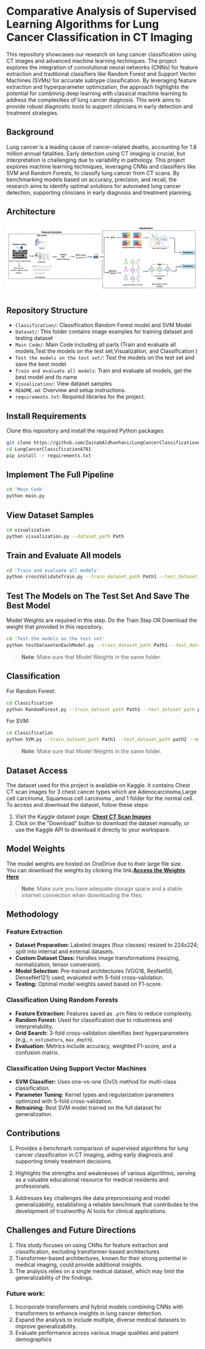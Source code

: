 # Comparative Analysis of Supervised Learning Algorithms for Lung Cancer Classification in CT Imaging
This repository showcases our research on lung cancer classification using CT images and advanced machine learning techniques. The project explores the integration of convolutional neural networks (CNNs) for feature extraction and traditional classifiers like Random Forest and Support Vector Machines (SVMs) for accurate subtype classification. By leveraging feature extraction and hyperparameter optimization, the approach highlights the potential for combining deep learning with classical machine learning to address the complexities of lung cancer diagnosis. This work aims to provide robust diagnostic tools to support clinicians in early detection and treatment strategies. 

## Background
Lung cancer is a leading cause of cancer-related deaths, accounting for 1.8 million annual fatalities. Early detection using CT imaging is crucial, but interpretation is challenging due to variability in pathology. This project explores machine learning techniques, leveraging CNNs and classifiers like SVM and Random Forests, to classify lung cancer from CT scans. By benchmarking models based on accuracy, precision, and recall, the research aims to identify optimal solutions for automated lung cancer detection, supporting clinicians in early diagnosis and treatment planning.
## Architecture
![Diagram](Figures/Diagram.png "Diagram")

## Repository Structure

- `Classification/`: Classification Random Forest model and SVM Model
- `Dataset/`: This folder contains image examples for training dataset and testing dataset
- `Main Code/`: Main Code including all parts (Train and evaluate all models,Test the models on the test set,Visualization, and Classification )
- `Test the models on the test set/`: Test the models on the test set and save the best model
- `Train and evaluate all models`: Train and evaluate all models, get the best model and its name
- `Visualization/`: View dataset samples
- `README.md`: Overview and setup instructions.
- `requirements.txt`: Required libraries for the project.


## Install Requirements
Clone this repository and install the required Python packages:

```bash
git clone https://github.com/ZainabAldhanhani/LungCancerClassificationA701.git
cd LungCancerClassificationA701
pip install -r requirements.txt
```
## Implement The Full Pipeline  
```bash
cd 'Main Code'
python main.py 
```
## View Dataset Samples
```bash
cd visualization
python visualization.py --dataset_path Path
```
## Train and Evaluate All models
```bash
cd 'Train and evaluate all models'
python crossValidateTrain.py --train_dataset_path Path1 --test_dataset_path path2
```
## Test The Models on The Test Set And Save The Best Model
Model Weights are required in this step. Do the Train Step OR Download the weight that provided in this repository. 
```bash
cd 'Test the models on the test set'
python testDatasetonEachModel.py --train_dataset_path Path1 --test_dataset_path path2
```
> **Note**: Make sure that Model Weights in the same folder.

## Classification
For Random Forest: 
```bash
cd Classification
python RandomForest.py --train_dataset_path Path1 --test_dataset_path path2 --model_name model_name
```
For SVM: 
```bash
cd Classification
python SVM.py --train_dataset_path Path1 --test_dataset_path path2 --model_name model_name
```
> **Note**: Make sure that Model Weights in the same folder.
## Dataset Access

The dataset used for this project is available on Kaggle. It contains Chest CT scan images for  3 chest cancer types which are Adenocarcinoma,Large cell carcinoma, Squamous cell carcinoma , and 1 folder for the normal cell.
To access and download the dataset, follow these steps:

1. Visit the Kaggle dataset page: **[Chest CT Scan Images](https://www.kaggle.com/datasets/mohamedhanyyy/chest-ctscan-images)**
2. Click on the "Download" button to download the dataset manually, or use the Kaggle API to download it directly to your workspace.


## Model Weights

The model weights are hosted on OneDrive due to their large file size.  
You can download the weights by clicking the link:**[Access the Weights Here](https://mbzuaiac-my.sharepoint.com/:f:/g/personal/zainab_aldhanhani_mbzuai_ac_ae/EtPDUCWLWddDkByjxYZjfxEBpC48W00Wf9uM7ZPSXlO7qw?e=3M92mh)**

> **Note**: Make sure you have adequate storage space and a stable internet connection when downloading the files.

## Methodology
### Feature Extraction

- **Dataset Preparation:** Labeled images (four classes) resized to 224x224; split into internal and external datasets.  
- **Custom Dataset Class:** Handles image transformations (resizing, normalization, tensor conversion).  
- **Model Selection:** Pre-trained architectures (VGG16, ResNet50, DenseNet121) used; evaluated with 5-fold cross-validation.  
- **Testing:** Optimal model weights saved based on F1-score.  

### Classification Using Random Forests

- **Feature Extraction:** Features saved as `.pth` files to reduce complexity.  
- **Random Forest:** Used for classification due to robustness and interpretability.  
- **Grid Search:** 3-fold cross-validation identifies best hyperparameters (e.g., `n_estimators`, `max_depth`).  
- **Evaluation:** Metrics include accuracy, weighted F1-score, and a confusion matrix.  

### Classification Using Support Vector Machines

- **SVM Classifier:** Uses one-vs-one (OvO) method for multi-class classification.  
- **Parameter Tuning:** Kernel types and regularization parameters optimized with 5-fold cross-validation.  
- **Retraining:** Best SVM model trained on the full dataset for generalization.  

## Contributions
1. Provides a benchmark comparison of supervised algorithms for lung cancer classification in CT imaging, aiding early diagnosis and supporting timely treatment decisions.
    
2. Highlights the strengths and weaknesses of various algorithms, serving as a valuable educational resource for medical residents and professionals.
    
3. Addresses key challenges like data preprocessing and model generalizability, establishing a reliable benchmark that contributes to the development of trustworthy AI tools for clinical applications.

## Challenges and Future Directions


1. This study focuses on using CNNs for feature extraction and classification, excluding transformer-based architectures.
2. Transformer-based architectures, known for their strong potential in medical imaging, could provide additional insights.
3. The analysis relies on a single medical dataset, which may limit the generalizability of the findings.
### Future work:
1. Incorporate transformers and hybrid models combining CNNs with transformers to enhance insights in lung cancer detection.
2. Expand the analysis to include multiple, diverse medical datasets to improve generalizability.
3. Evaluate performance across various image qualities and patient demographics
